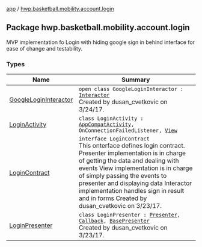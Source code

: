 [app](../index.md) / [hwp.basketball.mobility.account.login](.)

## Package hwp.basketball.mobility.account.login

MVP implementation fo Login with hiding google sign in behind interface for ease of change and testability.

### Types

| Name | Summary |
|---|---|
| [GoogleLoginInteractor](-google-login-interactor/index.md) | `open class GoogleLoginInteractor : `[`Interactor`](-login-contract/-interactor/index.md)<br>Created by dusan_cvetkovic on 3/24/17. |
| [LoginActivity](-login-activity/index.md) | `class LoginActivity : `[`AppCompatActivity`](https://developer.android.com/reference/android/support/v7/app/AppCompatActivity.html)`, OnConnectionFailedListener, `[`View`](-login-contract/-view/index.md) |
| [LoginContract](-login-contract/index.md) | `interface LoginContract`<br>This onterface defines login contract. Presenter implementation is in charge of getting the data and dealing with events View implementation is in charge of simply passing the events to presenter and displaying data Interactor implementation handles sign in result and in forms Created by dusan_cvetkovic on 3/23/17. |
| [LoginPresenter](-login-presenter/index.md) | `class LoginPresenter : `[`Presenter`](-login-contract/-presenter/index.md)`, `[`Callback`](-login-contract/-interactor/-callback/index.md)`, `[`BasePresenter`](../hwp.basketball.mobility/-base-presenter/index.md)<br>Created by dusan_cvetkovic on 3/23/17. |
